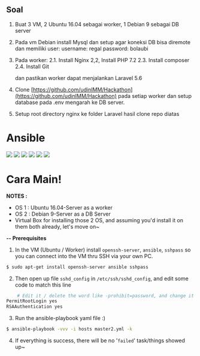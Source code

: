 ## Soal

1. Buat 3 VM, 2 Ubuntu 16.04 sebagai worker, 1 Debian 9 sebagai DB server
2. Pada vm Debian install Mysql dan setup agar koneksi DB bisa diremote dan memiliki user:
    username: regal
    password: bolaubi

3. Pada worker:
    2.1. Install Nginx
    2,2, Install PHP 7.2
    2.3. Install composer
    2.4. Install Git

    dan pastikan worker dapat menjalankan Laravel 5.6
    
4. Clone [https://github.com/udinIMM/Hackathon](https://github.com/udinIMM/Hackathon) pada setiap worker dan setup database pada .env mengarah ke DB server.

5. Setup root directory nginx ke folder Laravel hasil clone repo diatas



# Ansible

![](https://img.shields.io/github/stars/pandao/editor.md.svg) ![](https://img.shields.io/github/forks/pandao/editor.md.svg) ![](https://img.shields.io/github/tag/pandao/editor.md.svg) ![](https://img.shields.io/github/release/pandao/editor.md.svg) ![](https://img.shields.io/github/issues/pandao/editor.md.svg) ![](https://img.shields.io/bower/v/editor.md.svg)

# Cara Main!

**NOTES :**
  - OS 1 : Ubuntu 16.04-Server as a worker
  - OS 2 : Debian 9-Server as a DB Server 
  - Virtual Box for installing those 2 OS, and assuming you'd install it on them both already, let's move on~
 
**-- Prerequisites**
1. In the VM  (Ubuntu / Worker) install `openssh-server`, `ansible`, `sshpass` so you can connect into the VM thru SSH via your own PC.
```sh 
$ sudo apt-get install openssh-server ansible sshpass
```

2. Then open up file `sshd_config` in `/etc/ssh/sshd_config`, and edit some code to match this line
```sh
    # Edit it / delete the word like -prohibit=password, and change it to yes
PermitRootLogin yes
RSAAuthentication yes
```

3. Run the ansible-playbook yaml file :)
```sh
$ ansible-playbook -vvv -i hosts master2.yml -k
```
4. If everything is success, there will be no '`failed`' task/things showed up~


